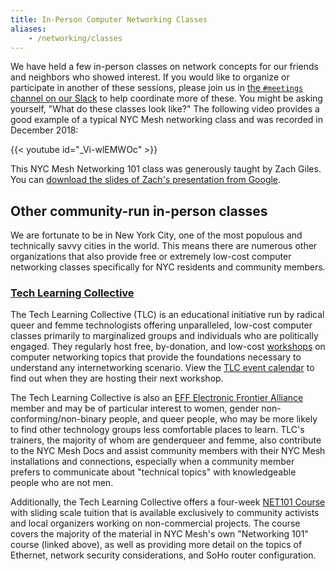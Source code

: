 ```yaml
---
title: In-Person Computer Networking Classes
aliases:
    - /networking/classes
---
```


We have held a few in-person classes on network concepts for our friends and neighbors who showed interest. If you would like to organize or participate in another of these sessions, please join us in [the `#meetings` channel on our Slack](https://nycmesh.slack.com/messages/meetings) to help coordinate more of these. You might be asking yourself, "What do these classes look like?" The following video provides a good example of a typical NYC Mesh networking class and was recorded in December 2018:

{{< youtube id="_Vi-wlEMWOc" >}}

This NYC Mesh Networking 101 class was generously taught by Zach Giles. You can [download the slides of Zach's presentation from Google](https://goo.gl/dwXSwo).

## Other community-run in-person classes

We are fortunate to be in New York City, one of the most populous and technically savvy cities in the world. This means there are numerous other organizations that also provide free or extremely low-cost computer networking classes specifically for NYC residents and community members.

### [Tech Learning Collective](https://techlearningcollective.com/)

The Tech Learning Collective (TLC) is an educational initiative run by radical queer and femme technologists offering unparalleled, low-cost computer classes primarily to marginalized groups and individuals who are politically engaged. They regularly host free, by-donation, and low-cost [workshops](https://techlearningcollective.com/workshops/) on computer networking topics that provide the foundations necessary to understand any internetworking scenario. View the [TLC event calendar](https://techlearningcollective.com/events/) to find out when they are hosting their next workshop.

The Tech Learning Collective is also an [EFF Electronic Frontier Alliance](https://www.eff.org/electronic-frontier-alliance) member and may be of particular interest to women, gender non-conforming/non-binary people, and queer people, who may be more likely to find other technology groups less comfortable places to learn. TLC's trainers, the majority of whom are genderqueer and femme, also contribute to the NYC Mesh Docs and assist community members with their NYC Mesh installations and connections, especially when a community member prefers to communicate about "technical topics" with knowledgeable people who are not men.

Additionally, the Tech Learning Collective offers a four-week [NET101 Course](https://techlearningcollective.com/courses/net101.html) with sliding scale tuition that is available exclusively to community activists and local organizers working on non-commercial projects. The course covers the majority of the material in NYC Mesh's own "Networking 101" course (linked above), as well as providing more detail on the topics of Ethernet, network security considerations, and SoHo router configuration.
